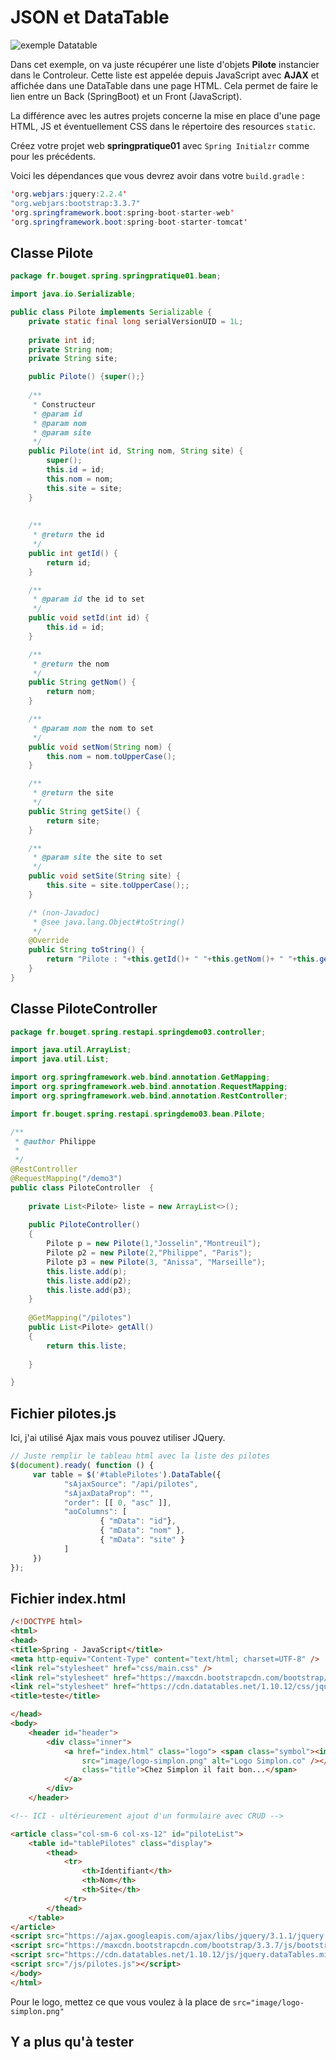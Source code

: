 # JSON et DataTable

![exemple Datatable](img/datatable.png)

Dans cet exemple, on va juste récupérer une liste d'objets **Pilote** instancier dans le Controleur. 
Cette liste est appelée depuis JavaScript avec **AJAX** et affichée dans une DataTable dans une page HTML.
Cela permet de faire le lien entre un Back (SpringBoot) et un Front (JavaScript).

La différence avec les autres projets concerne la mise en place d'une page HTML, JS et éventuellement CSS dans le répertoire des resources `static`.

Créez votre projet web **springpratique01** avec `Spring Initialzr` comme pour les précédents.

Voici les dépendances que vous devrez avoir dans votre `build.gradle` :

```java
'org.webjars:jquery:2.2.4'
"org.webjars:bootstrap:3.3.7"
'org.springframework.boot:spring-boot-starter-web'
'org.springframework.boot:spring-boot-starter-tomcat'
```

## Classe **Pilote**

```java
package fr.bouget.spring.springpratique01.bean;

import java.io.Serializable;

public class Pilote implements Serializable {
	private static final long serialVersionUID = 1L;
	
	private int id;
	private String nom;
	private String site;

	public Pilote() {super();}
	
	/**
	 * Constructeur
	 * @param id
	 * @param nom
	 * @param site
	 */
	public Pilote(int id, String nom, String site) {
		super();
		this.id = id;
		this.nom = nom;
		this.site = site;
	}
	
	
	/**
	 * @return the id
	 */
	public int getId() {
		return id;
	}

	/**
	 * @param id the id to set
	 */
	public void setId(int id) {
		this.id = id;
	}

	/**
	 * @return the nom
	 */
	public String getNom() {
		return nom;
	}

	/**
	 * @param nom the nom to set
	 */
	public void setNom(String nom) {
		this.nom = nom.toUpperCase();
	}

	/**
	 * @return the site
	 */
	public String getSite() {
		return site;
	}

	/**
	 * @param site the site to set
	 */
	public void setSite(String site) {
		this.site = site.toUpperCase();;
	}

	/* (non-Javadoc)
	 * @see java.lang.Object#toString()
	 */
	@Override
	public String toString() {
		return "Pilote : "+this.getId()+ " "+this.getNom()+ " "+this.getSite();
	}
}
```

## Classe **PiloteController**

```java
package fr.bouget.spring.restapi.springdemo03.controller;

import java.util.ArrayList;
import java.util.List;

import org.springframework.web.bind.annotation.GetMapping;
import org.springframework.web.bind.annotation.RequestMapping;
import org.springframework.web.bind.annotation.RestController;

import fr.bouget.spring.restapi.springdemo03.bean.Pilote;

/**
 * @author Philippe
 *
 */
@RestController
@RequestMapping("/demo3")
public class PiloteController  {
	
	private List<Pilote> liste = new ArrayList<>();
	
	public PiloteController()
	{
		Pilote p = new Pilote(1,"Josselin","Montreuil");
		Pilote p2 = new Pilote(2,"Philippe", "Paris");
		Pilote p3 = new Pilote(3, "Anissa", "Marseille");
		this.liste.add(p);
		this.liste.add(p2);
		this.liste.add(p3);
	}
	
	@GetMapping("/pilotes")
	public List<Pilote> getAll()
	{
		return this.liste;
		
	}

}
```

## Fichier **pilotes.js**

Ici, j'ai utilisé Ajax mais vous pouvez utiliser JQuery.

```javascript
// Juste remplir le tableau html avec la liste des pilotes
$(document).ready( function () {
	 var table = $('#tablePilotes').DataTable({
			"sAjaxSource": "/api/pilotes",
			"sAjaxDataProp": "",
			"order": [[ 0, "asc" ]],
			"aoColumns": [
			    	{ "mData": "id"},
			    	{ "mData": "nom" },
			    	{ "mData": "site" }
			]
	 })
});
```

## Fichier **index.html**

```html
/<!DOCTYPE html>
<html>
<head>
<title>Spring - JavaScript</title>
<meta http-equiv="Content-Type" content="text/html; charset=UTF-8" />
<link rel="stylesheet" href="css/main.css" />
<link rel="stylesheet" href="https://maxcdn.bootstrapcdn.com/bootstrap/3.3.7/css/bootstrap.min.css">
<link rel="stylesheet" href="https://cdn.datatables.net/1.10.12/css/jquery.dataTables.min.css">
<title>teste</title>

</head>
<body>
	<header id="header">
		<div class="inner">
			<a href="index.html" class="logo"> <span class="symbol"><img
				src="image/logo-simplon.png" alt="Logo Simplon.co" /></span><span
				class="title">Chez Simplon il fait bon...</span>
			</a>
		</div>
	</header>

<!-- ICI - ultérieurement ajout d'un formulaire avec CRUD -->

<article class="col-sm-6 col-xs-12" id="piloteList">
	<table id="tablePilotes" class="display">
		<thead>
			<tr>
				<th>Identifiant</th>
				<th>Nom</th>
				<th>Site</th>
			</tr>
		</thead>
	</table>
</article>	
<script	src="https://ajax.googleapis.com/ajax/libs/jquery/3.1.1/jquery.min.js"></script>
<script	src="https://maxcdn.bootstrapcdn.com/bootstrap/3.3.7/js/bootstrap.min.js"></script>
<script	src="https://cdn.datatables.net/1.10.12/js/jquery.dataTables.min.js"></script>
<script src="/js/pilotes.js"></script>
</body>
</html>
```

Pour le logo, mettez ce que vous voulez à la place de `src="image/logo-simplon.png"`

## Y a plus qu'à tester